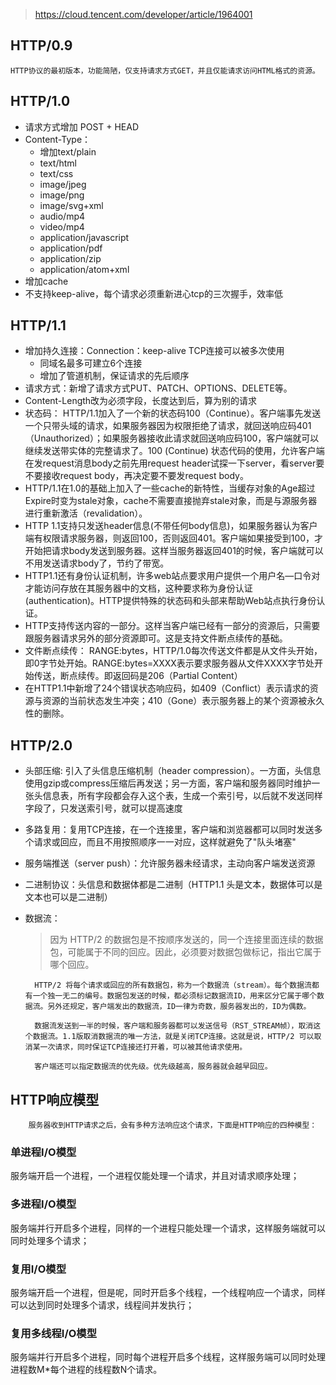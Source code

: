 > https://cloud.tencent.com/developer/article/1964001

## HTTP/0.9
    HTTP协议的最初版本，功能简陋，仅支持请求方式GET，并且仅能请求访问HTML格式的资源。

## HTTP/1.0

- 请求方式增加 POST + HEAD
- Content-Type： 
  - 增加text/plain
  - text/html
  - text/css
  - image/jpeg
  - image/png
  - image/svg+xml
  - audio/mp4
  - video/mp4
  - application/javascript
  - application/pdf
  - application/zip
  - application/atom+xml
- 增加cache
- 不支持keep-alive，每个请求必须重新进心tcp的三次握手，效率低
  
## HTTP/1.1

- 增加持久连接：Connection：keep-alive TCP连接可以被多次使用
  - 同域名最多可建立6个连接
  - 增加了管道机制，保证请求的先后顺序
- 请求方式：新增了请求方式PUT、PATCH、OPTIONS、DELETE等。
- Content-Length改为必须字段，长度达到后，算为别的请求
- 状态码： HTTP/1.1加入了一个新的状态码100（Continue）。客户端事先发送一个只带头域的请求，如果服务器因为权限拒绝了请求，就回送响应码401（Unauthorized）；如果服务器接收此请求就回送响应码100，客户端就可以继续发送带实体的完整请求了。100 (Continue) 状态代码的使用，允许客户端在发request消息body之前先用request header试探一下server，看server要不要接收request body，再决定要不要发request body。
- HTTP/1.1在1.0的基础上加入了一些cache的新特性，当缓存对象的Age超过Expire时变为stale对象，cache不需要直接抛弃stale对象，而是与源服务器进行重新激活（revalidation）。
- HTTP 1.1支持只发送header信息(不带任何body信息)，如果服务器认为客户端有权限请求服务器，则返回100，否则返回401。客户端如果接受到100，才开始把请求body发送到服务器。这样当服务器返回401的时候，客户端就可以不用发送请求body了，节约了带宽。
- HTTP1.1还有身份认证机制，许多web站点要求用户提供一个用户名—口令对才能访问存放在其服务器中的文档，这种要求称为身份认证(authentication)。HTTP提供特殊的状态码和头部来帮助Web站点执行身份认证。
- HTTP支持传送内容的一部分。这样当客户端已经有一部分的资源后，只需要跟服务器请求另外的部分资源即可。这是支持文件断点续传的基础。
- 文件断点续传： RANGE:bytes，HTTP/1.0每次传送文件都是从文件头开始，即0字节处开始。RANGE:bytes=XXXX表示要求服务器从文件XXXX字节处开始传送，断点续传。即返回码是206（Partial Content）
- 在HTTP1.1中新增了24个错误状态响应码，如409（Conflict）表示请求的资源与资源的当前状态发生冲突；410（Gone）表示服务器上的某个资源被永久性的删除。


## HTTP/2.0

- 头部压缩: 引入了头信息压缩机制（header compression）。一方面，头信息使用gzip或compress压缩后再发送；另一方面，客户端和服务器同时维护一张头信息表，所有字段都会存入这个表，生成一个索引号，以后就不发送同样字段了，只发送索引号，就可以提高速度
- 多路复用：复用TCP连接，在一个连接里，客户端和浏览器都可以同时发送多个请求或回应，而且不用按照顺序一一对应，这样就避免了"队头堵塞"
- 服务端推送（server push）：允许服务器未经请求，主动向客户端发送资源
- 二进制协议：头信息和数据体都是二进制（HTTP1.1 头是文本，数据体可以是文本也可以是二进制）
- 数据流：
    > 因为 HTTP/2 的数据包是不按顺序发送的，同一个连接里面连续的数据包，可能属于不同的回应。因此，必须要对数据包做标记，指出它属于哪个回应。

        HTTP/2 将每个请求或回应的所有数据包，称为一个数据流（stream）。每个数据流都有一个独一无二的编号。数据包发送的时候，都必须标记数据流ID，用来区分它属于哪个数据流。另外还规定，客户端发出的数据流，ID一律为奇数，服务器发出的，ID为偶数。

        数据流发送到一半的时候，客户端和服务器都可以发送信号（RST_STREAM帧），取消这个数据流。1.1版取消数据流的唯一方法，就是关闭TCP连接。这就是说，HTTP/2 可以取消某一次请求，同时保证TCP连接还打开着，可以被其他请求使用。

        客户端还可以指定数据流的优先级。优先级越高，服务器就会越早回应。

## HTTP响应模型
        服务器收到HTTP请求之后，会有多种方法响应这个请求，下面是HTTP响应的四种模型：

### 单进程I/O模型

服务端开启一个进程，一个进程仅能处理一个请求，并且对请求顺序处理；

### 多进程I/O模型

服务端并行开启多个进程，同样的一个进程只能处理一个请求，这样服务端就可以同时处理多个请求；

### 复用I/O模型

服务端开启一个进程，但是呢，同时开启多个线程，一个线程响应一个请求，同样可以达到同时处理多个请求，线程间并发执行；

### 复用多线程I/O模型

服务端并行开启多个进程，同时每个进程开启多个线程，这样服务端可以同时处理进程数M*每个进程的线程数N个请求。

